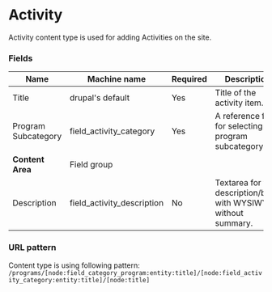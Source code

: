 # Activity
Activity content type is used for adding Activities on the site.

### Fields
| Name  | Machine name | Required | Description |
| ------------- | ------------- | ------------- | ------------- |
| Title  | drupal's default  | Yes | Title of the activity item. |
| Program Subcategory  | field\_activity_category  | Yes | A reference field for selecting the program subcategory. |
| **Content Area** | Field group|||
| Description | field\_activity_description | No | Textarea for the description/body with WYSIWYG, without summary. |

### URL pattern
Content type is using following pattern:
`/programs/[node:field_category_program:entity:title]/[node:field_activity_category:entity:title]/[node:title]`

